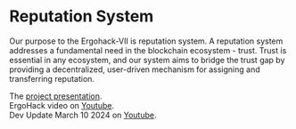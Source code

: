 # Reputation System


Our purpose to the Ergohack-VII is reputation system. A reputation system addresses a fundamental need in the blockchain ecosystem - trust. Trust is essential in any ecosystem, and our system aims to bridge the trust gap by providing a decentralized, user-driven mechanism for assigning and transferring reputation.

The [project presentation](https://github.com/celaut-project/ergo-reputation-system/blob/main/docs/PRESENTATION.md). <br>
ErgoHack video on [Youtube](https://www.youtube.com/watch?v=ZXRlL_Azsg8). <br>
Dev Update March 10 2024 on [Youtube](https://www.youtube.com/watch?v=_ef9K9AIJHA&t=3430s). <br>
